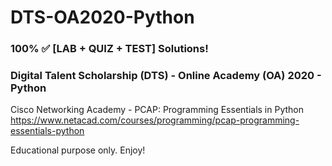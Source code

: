 # DTS-OA2020-Python
### 100% ✅ [LAB + QUIZ + TEST] Solutions!
### Digital Talent Scholarship (DTS) - Online Academy (OA) 2020 - Python

Cisco Networking Academy - PCAP: Programming Essentials in Python\
https://www.netacad.com/courses/programming/pcap-programming-essentials-python

Educational purpose only.
Enjoy!
